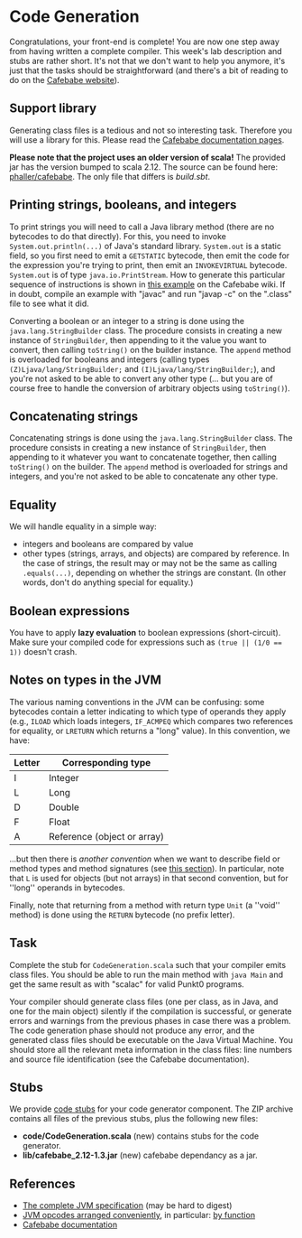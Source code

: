 # Code Generation

Congratulations, your front-end is complete! You are now one step away from having written a complete compiler. This week's lab description and stubs are rather short. It's not that we don't want to help you anymore, it's just that the tasks should be straightforward (and there's a bit of reading to do on the [Cafebabe website](https://github.com/psuter/cafebabe/wiki)).

## Support library

Generating class files is a tedious and not so interesting task. Therefore you will use a library for this. Please read the [Cafebabe documentation pages](https://github.com/psuter/cafebabe/wiki).

**Please note that the project uses an older version of scala!** The provided jar has the version bumped to scala 2.12. The source can be found here: [phaller/cafebabe](https://github.com/phaller/cafebabe). The only file that differs is *build.sbt*.


## Printing strings, booleans, and integers

To print strings you will need to call a Java library method (there are no bytecodes to do that directly). For this, you need to invoke `System.out.println(...)` of Java's standard library. `System.out` is a static field, so you first need to emit a `GETSTATIC` bytecode, then emit the code for the expression you're trying to print, then emit an `INVOKEVIRTUAL` bytecode. `System.out` is of type `java.io.PrintStream`. How to generate this particular sequence of instructions is shown in [this example](https://github.com/psuter/cafebabe/wiki/FullExamples#hello-world) on the Cafebabe wiki. If in doubt, compile an example with "javac" and run "javap -c" on the ".class" file to see what it did.

Converting a boolean or an integer to a string is done using the `java.lang.StringBuilder` class. The procedure consists in creating a new instance of `StringBuilder`, then appending to it the value you want to convert, then calling `toString()` on the builder instance. The `append` method is overloaded for booleans and integers (calling types `(Z)Ljava/lang/StringBuilder;` and `(I)Ljava/lang/StringBuilder;`), and you're not asked to be able to convert any other type (... but you are of course free to handle the conversion of arbitrary objects using `toString()`).

## Concatenating strings

Concatenating strings is done using the `java.lang.StringBuilder` class. The procedure consists in creating a new instance of `StringBuilder`, then appending to it whatever you want to concatenate together, then calling `toString()` on the builder. The `append` method is overloaded for strings and integers, and you're not asked to be able to concatenate any other type.

## Equality

We will handle equality in a simple way:

* integers and booleans are compared by value
* other types (strings, arrays, and objects) are compared by reference. In the case of strings, the result may or may not be the same as calling `.equals(...)`, depending on whether the strings are constant. (In other words, don't do anything special for equality.)

## Boolean expressions

You have to apply **lazy evaluation** to boolean expressions (short-circuit). Make sure your compiled code for expressions such as `(true || (1/0 == 1))` doesn't crash.

## Notes on types in the JVM

The various naming conventions in the JVM can be confusing: some bytecodes contain a letter indicating to which type of operands they apply (e.g., `ILOAD` which loads integers, `IF_ACMPEQ` which compares two references for equality, or `LRETURN` which returns a "long" value). In this convention, we have:

|  Letter  |  Corresponding type  |
|----------|----------------------|
|  I  |  Integer   |
|  L  |  Long      |
|  D  |  Double    |
|  F  |  Float     |
|  A  |  Reference (object or array)  |

...but then there is *another convention* when we want to describe field or method types and method signatures (see [this section](https://github.com/psuter/cafebabe/wiki#types-in-class-files)). In particular, note that `L` is used for objects (but not arrays) in that second convention, but for ''long'' operands in bytecodes.

Finally, note that returning from a method with return type `Unit` (a ''void'' method) is done using the `RETURN` bytecode (no prefix letter).

## Task

Complete the stub for `CodeGeneration.scala` such that your compiler emits class files. You should be able to run the main method with `java Main` and get the same result as with "scalac" for valid Punkt0 programs.

Your compiler should generate class files (one per class, as in Java, and one for the main object) silently if the compilation is successful, or generate errors and warnings from the previous phases in case there was a problem. The code generation phase should not produce any error, and the generated class files should be executable on the Java Virtual Machine. You should store all the relevant meta information in the class files: line numbers and source file identification (see the Cafebabe documentation).

## Stubs

We provide [code stubs](codegen-stubs.zip) for your code generator component. The ZIP archive contains all files of the previous stubs, plus the following new files:

* **code/CodeGeneration.scala** (new) contains stubs for the code generator.
* **lib/cafebabe_2.12-1.3.jar** (new) cafebabe dependancy as a jar.

## References

* [The complete JVM specification](http://docs.oracle.com/javase/specs/jvms/se8/html/index.html) (may be hard to digest)
* [JVM opcodes arranged conveniently](http://homepages.inf.ed.ac.uk/kwxm/JVM/index.html), in particular: [by function](http://homepages.inf.ed.ac.uk/kwxm/JVM/codeByFn.html)
* [Cafebabe documentation](https://github.com/psuter/cafebabe/wiki)